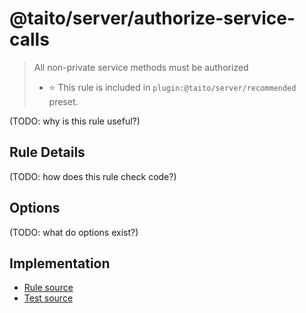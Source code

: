 # @taito/server/authorize-service-calls
> All non-private service methods must be authorized
> - ⭐️ This rule is included in `plugin:@taito/server/recommended` preset.

(TODO: why is this rule useful?)

## Rule Details

(TODO: how does this rule check code?)

## Options

(TODO: what do options exist?)

## Implementation

- [Rule source](../../src/rules/authorize-service-calls.ts)
- [Test source](../../tests/rules/authorize-service-calls.ts)
